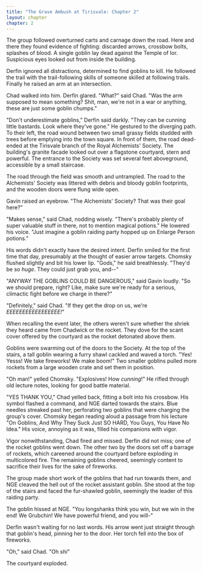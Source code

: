 ```yaml
---
title: "The Grave Ambush at Tirisvale: Chapter 2"
layout: chapter
chapter: 2
---
```


The group followed overturned carts and carnage down the road. Here and there they found evidence of fighting: discarded arrows, crossbow bolts, splashes of blood. A single goblin lay dead against the Temple of Ior. Suspicious eyes looked out from inside the building.

Derfin ignored all distractions, determined to find goblins to kill. He followed the trail with the trail-following skills of someone skilled at following trails. Finally he raised an arm at an intersection. 

Chad walked into him. Derfin glared. "What?" said Chad. "Was the arm supposed to mean something? Shit, man, we're not in a war or anything, these are just some goblin chumps."

"Don't underestimate goblins," Derfin said darkly. "They can be cunning little bastards. Look where they've gone." He gestured to the diverging path. To their left, the road wound between two small grassy fields studded with trees before emptying into the town square. In front of them, the road dead-ended at the Tirisvale branch of the Royal Alchemists' Society. The building's granite facade looked out over a flagstone courtyard, stern and powerful. The entrance to the Society was set several feet aboveground, accessible by a small staircase.

The road through the field was smooth and untrampled. The road to the Alchemists' Society was littered with debris and bloody goblin footprints, and the wooden doors were flung wide open.

Gavin raised an eyebrow. "The Alchemists' Society? That was their goal here?"

"Makes sense," said Chad, nodding wisely. "There's probably plenty of super valuable stuff in there, not to mention magical potions." He lowered his voice. "Just imagine a goblin raiding party hopped up on Enlarge Person potions."

His words didn't exactly have the desired intent. Derfin smiled for the first time that day, presumably at the thought of easier arrow targets. Chomsky flushed slightly and bit his lower lip. "Gods," he said breathlessly. "They'd be so _huge_. They could just grab you, and--"

"ANYWAY THE GOBLINS COULD BE DANGEROUS," said Gavin loudly. "So we should prepare, right? Like, make sure we're ready for a serious, climactic fight before we charge in there?"

"Definitely," said Chad. "If they get the drop on us, we're _EEEEEEEEEEEEEEEEE!_"

When recalling the event later, the others weren't sure whether the shriek they heard came from Chadwick or the rocket. They dove for the scant cover offered by the courtyard as the rocket detonated above them.

Goblins were swarming out of the doors to the Society. At the top of the stairs, a tall goblin wearing a furry shawl cackled and waved a torch. "Yes! Yesss! We take fireworks! We make boom!" Two smaller goblins pulled more rockets from a large wooden crate and set them in position.

"Oh man!" yelled Chomsky. "Explosives! How _cunning_!" He rifled through old lecture notes, looking for good battle material.

"YES THANK YOU," Chad yelled back, fitting a bolt into his crossbow. His symbol flashed a command, and NGE darted towards the stairs. Blue needles streaked past her, perforating two goblins that were charging the group's cover. Chomsky began reading aloud a passage from his lecture "On Goblins, And Why They Suck Just SO HARD, You Guys, You Have No Idea." His voice, annoying as it was, filled his companions with vigor.

Vigor nonwithstanding, Chad fired and missed. Derfin did not miss; one of the rocket goblins went down. The other two by the doors set off a barrage of rockets, which careened around the courtyard before exploding in multicolored fire. The remaining goblins cheered, seemingly content to sacrifice their lives for the sake of fireworks.

The group made short work of the goblins that had run towards them, and NGE cleaved the hell out of the rocket assistant goblin. She stood at the top of the stairs and faced the fur-shawled goblin, seemingly the leader of this raiding party.

The goblin hissed at NGE. "You longshanks think you win, but we win in the end! We Grubchin! We have powerful friend, and you will-"

Derfin wasn't waiting for no last words. His arrow went just straight through that goblin's head, pinning her to the door. Her torch fell into the box of fireworks.

"Oh," said Chad. "Oh _shi_"

The courtyard exploded.